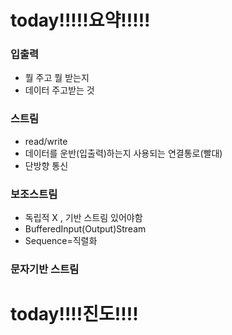 

# today!!!!!요약!!!!!

### 입출력

- 뭘 주고 뭘 받는지
- 데이터 주고받는 것

### 스트림

- read/write 
- 데이터를 운반(입출력)하는지 사용되는 연결통로(빨대)
- 단방향 통신

### 보조스트림

- 독립적 X , 기반 스트림 있어야함
- BufferedInput(Output)Stream
- Sequence=직렬화

### 문자기반 스트림

# today!!!!진도!!!!
<!--stackedit_data:
eyJoaXN0b3J5IjpbLTMxNDY3NDE5MiwxMjI1NjcyMzY3LC0xNj
c5NDEyMDc5XX0=
-->